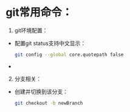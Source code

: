 # git常用命令：

1. git环境配置：

* 配置git status支持中文显示：

  ```bash
  git config --global core.quotepath false
  ```

* 

2. 分支相关：

* 创建并切换到该分支：

  ```bash
  git checkout -b newBranch
  ```

